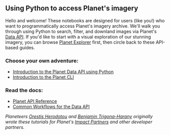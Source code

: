 ## Using Python to access Planet's imagery

Hello and welcome! These notebooks are designed for users (like you!) who want to programmatically access Planet's imagery archive. We'll walk you through using Python to search, filter, and downland images via Planet's [Data API](https://api.planet.com/data/v1). If you'd like to start with a visual exploration of our stunning imagery, you can browse [Planet Explorer](https://www.planet.com/explorer/) first, then circle back to these API-based guides. 

### Choose your own adventure:

* [Introduction to the Planet Data API using Python](planet_data_api_introduction.ipynb)
* [Introduction to the Planet CLI](planet_cli_introduction.ipynb)

### Read the docs:

* [Planet API Reference](https://www.planet.com/docs/reference/)
* [Common Workflows for the Data API](https://www.planet.com/docs/reference/data-api/common-workflows/)

*Planeteers [Orestis Herodotou](https://github.com/digitaltopo) and [Benjamin Trigona-Harany](https://github.com/bosth) originally wrote these tutorials for Planet's [Impact Partners](https://www.planet.com/markets/impact/) and other developer partners.*
